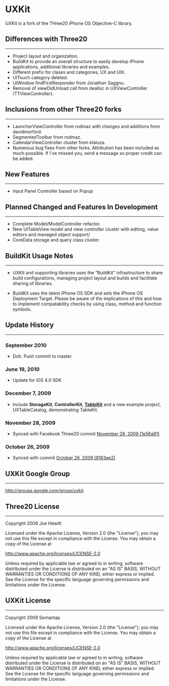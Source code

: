 # UXKit

UXKit is a fork of the THree20 iPhone OS Objective-C library.

## Differences with Three20

---

* Project layout and organization.
* BuildKit to provide an overall structure to easily develop iPhone applications, additional libraries and examples.
* Different prefix for clases and categories, UX and UIX.
* UITouch category deleted.
* UIWindow findFirstResponder from Jonathan Saggnu.
* Removal of viewDidUnload call from dealloc in UXViewController (TTViewController).


## Inclusions from other Three20 forks

---

* LauncherViewController from rodmaz with changes and additions from davidmorford.
* SegmentedToolbar  from rodmaz.
* CalendarViewController cluster from klaluza.
* Numerous bug fixes from other forks. Attribution has been included as much possible. If I've missed you, send a message so proper credit can be added.


## New Features

---

* Input Panel Controller based on Popup


## Planned Changed and Features In Development

---

* Complete Model/ModelController refactor.
* New UITableView model and view controller cluster with editing, value editors and managed object support/
* CoreData storage and query class cluster.


## BuildKit Usage Notes

---

* UXKit and supporting libraries uses the "BuildKit" infrastructure to share build configurations, managing project layout and builds and facilitate sharing of libraries.

* BuildKit uses the latest iPhone OS SDK and sets the iPhone OS Deployment Target. Please be aware of the implications of this and how to implement compatability checks by using class, method and function symbols.

## Update History

---

### September 2010

- Doh. Push commit to master.

### June 19, 2010

- Update for iOS 4.0 SDK

### December 7, 2009

- Include **StorageKit**, **ControllerKit**, [**TableKit**](http://github.com/davidmorford/TableKit) and a new example project, UXTableCatalog, demonstrating TableKit.

### November 28, 2009

- Synced with Facebook Three20 commit [November 28, 2009 (1e56a91)](http://github.com/facebook/three20/commit/1e56a91a4c67d6fde109f398544d533bc7191160)

### October 26, 2009

- Synced with commit [October 26, 2009 (8183ae2)](http://github.com/joehewitt/three20/commit/8183ae25528bbc575ab41a41227756f06c166240)


## UXKit Google Group

---

http://groups.google.com/group/uxkit


## Three20 License

---

Copyright 2008 Joe Hewitt
 
Licensed under the Apache License, Version 2.0 (the "License");
you may not use this file except in compliance with the License.
You may obtain a copy of the License at
 
   http://www.apache.org/licenses/LICENSE-2.0
 
Unless required by applicable law or agreed to in writing, software
distributed under the License is distributed on an "AS IS" BASIS,
WITHOUT WARRANTIES OR CONDITIONS OF ANY KIND, either express or implied.
See the License for the specific language governing permissions and
limitations under the License.

## UXKit License

---

Copyright 2009 Semantap
 
Licensed under the Apache License, Version 2.0 (the "License");
you may not use this file except in compliance with the License.
You may obtain a copy of the License at
 
   http://www.apache.org/licenses/LICENSE-2.0
 
Unless required by applicable law or agreed to in writing, software
distributed under the License is distributed on an "AS IS" BASIS,
WITHOUT WARRANTIES OR CONDITIONS OF ANY KIND, either express or implied.
See the License for the specific language governing permissions and
limitations under the License.
